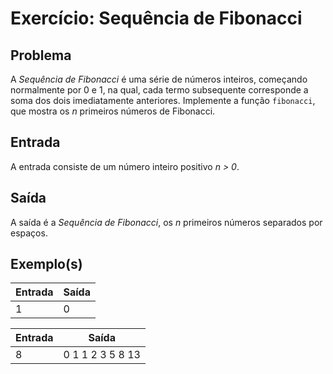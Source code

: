 Exercício: Sequência de Fibonacci
=================================


Problema
--------

A _Sequência de Fibonacci_ é uma série de números inteiros, começando normalmente por 0 e 1, na qual, cada termo subsequente corresponde a soma dos dois imediatamente anteriores. Implemente a função `fibonacci`, que mostra os _n_ primeiros números de Fibonacci.

Entrada
-------

A entrada consiste de um número inteiro positivo _n > 0_.

Saída
-----

A saída é a _Sequência de Fibonacci_, os _n_ primeiros números separados por espaços.


Exemplo(s)
----------

| Entrada | Saída |
|---------|-------|
| 1       | 0     |

| Entrada | Saída            |
|---------|------------------|
| 8       | 0 1 1 2 3 5 8 13 |
